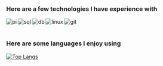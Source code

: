
### Here are a few technologies I have experience with

<img align="left" alt="pi" src="https://img.shields.io/badge/-RaspberryPi-C51A4A?style=for-the-badge&logo=Raspberry-Pi" />
<img align="left" alt="sql" src="https://img.shields.io/badge/mysql-%2300f.svg?style=for-the-badge&logo=mysql&logoColor=white" />
<img align="left" alt="db" src="https://img.shields.io/badge/Amazon%20DynamoDB-4053D6?style=for-the-badge&logo=Amazon%20DynamoDB&logoColor=white" />
<img align="left" alt="linux" src="https://img.shields.io/badge/Linux-FCC624?style=for-the-badge&logo=linux&logoColor=black" />
<img align="left" alt="git" src="https://img.shields.io/badge/git-%23F05033.svg?style=for-the-badge&logo=git&logoColor=white" />
<br><br>

### Here are some languages I enjoy using

[![Top Langs](https://github-readme-stats.vercel.app/api/top-langs/?username=cmg189&langs_count=4)](https://github.com/anuraghazra/github-readme-stats)







<!--
 <img align="left" alt="" src="" />

- 🔭 I’m currently working on ...
- 🌱 I’m currently learning ...
- 👯 I’m looking to collaborate on ...
- 🤔 I’m looking for help with ...
- 💬 Ask me about ...
- 📫 How to reach me: ...
- 😄 Pronouns: ...
- ⚡ Fun fact: ...
-->

